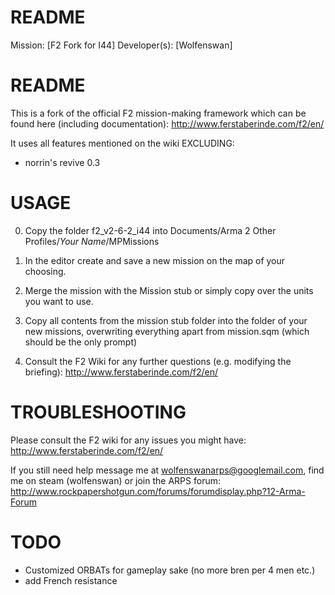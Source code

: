 README
======

Mission: [F2 Fork for I44]
Developer(s): [Wolfenswan]




README
======

This is a fork of the official F2 mission-making framework which can be found here (including documentation):
http://www.ferstaberinde.com/f2/en/

It uses all features mentioned on the wiki EXCLUDING:
- norrin's revive 0.3


USAGE
=====

0. Copy the folder f2_v2-6-2_i44 into Documents/Arma 2 Other Profiles/*Your Name*/MPMissions

1. In the editor create and save a new mission on the map of your choosing.

2. Merge the mission with the Mission stub or simply copy over the units you want to use.

3. Copy all contents from the mission stub folder into the folder of your new missions, 
overwriting everything apart from mission.sqm (which should be the only prompt)

4. Consult the F2 Wiki for any further questions
(e.g. modifying the briefing): http://www.ferstaberinde.com/f2/en/



TROUBLESHOOTING
===============

Please consult the F2 wiki for any issues you might have:
http://www.ferstaberinde.com/f2/en/

If you still need help message me at wolfenswanarps@googlemail.com, find me on steam (wolfenswan) 
or join the ARPS forum:
http://www.rockpapershotgun.com/forums/forumdisplay.php?12-Arma-Forum

TODO
===============

- Customized ORBATs for gameplay sake (no more bren per 4 men etc.)
- add French resistance